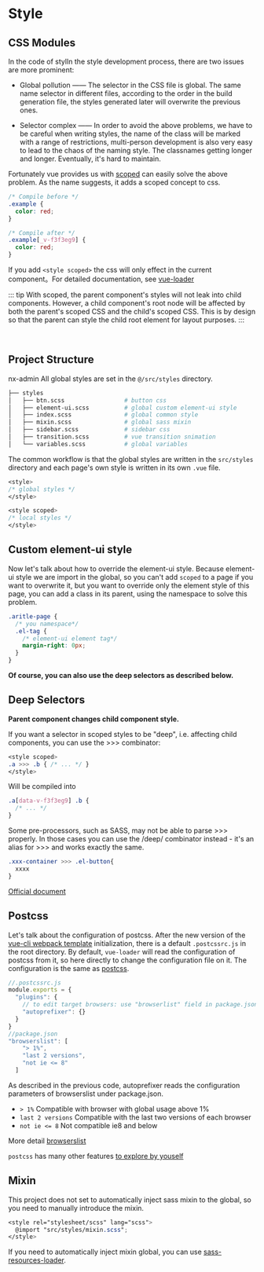 # Style

## CSS Modules

In the code of stylIn the style development process, there are two issues are more prominent:

- Global pollution —— The selector in the CSS file is global. The same name selector in different files, according to the order in the build generation file, the styles generated later will overwrite the previous ones.

- Selector complex —— In order to avoid the above problems, we have to be careful when writing styles, the name of the class will be marked with a range of restrictions, multi-person development is also very easy to lead to the chaos of the naming style. The classnames getting longer and longer. Eventually, it's hard to maintain.

Fortunately vue provides us with [scoped](https://vue-loader.vuejs.org/guide/scoped-css.html#mixing-local-and-global-styles) can easily solve the above problem. As the name suggests, it adds a scoped concept to css.

```css
/* Compile before */
.example {
  color: red;
}

/* Compile after */
.example[_v-f3f3eg9] {
  color: red;
}
```

If you add `<style scoped>` the css will only effect in the current component。For detailed documentation, see [vue-loader](https://vue-loader.vuejs.org/guide/scoped-css.html#mixing-local-and-global-styles)

::: tip
With scoped, the parent component's styles will not leak into child components. However, a child component's root node will be affected by both the parent's scoped CSS and the child's scoped CSS. This is by design so that the parent can style the child root element for layout purposes.
:::

<br/>

## Project Structure

nx-admin All global styles are set in the `@/src/styles` directory.

```bash
├── styles
│   ├── btn.scss                 # button css
│   ├── element-ui.scss          # global custom element-ui style
│   ├── index.scss               # global common style
│   ├── mixin.scss               # global sass mixin
│   ├── sidebar.scss             # sidebar css
│   ├── transition.scss          # vue transition snimation
│   └── variables.scss           # global variables
```

The common workflow is that the global styles are written in the `src/styles` directory and each page's own style is written in its own `.vue` file.

```css
<style>
/* global styles */
</style>

<style scoped>
/* local styles */
</style>
```

## Custom element-ui style

Now let's talk about how to override the element-ui style. Because element-ui style we are import in the global, so you can't add `scoped` to a page if you want to overwrite it, but you want to override only the element style of this page, you can add a class in its parent, using the namespace to solve this problem.

```css
.aritle-page {
  /* you namespace*/
  .el-tag {
    /* element-ui element tag*/
    margin-right: 0px;
  }
}
```

**Of course, you can also use the deep selectors as described below.**

## Deep Selectors

**Parent component changes child component style.**

If you want a selector in scoped styles to be "deep", i.e. affecting child components, you can use the >>> combinator:

```css
<style scoped>
.a >>> .b { /* ... */ }
</style>
```

Will be compiled into

```css
.a[data-v-f3f3eg9] .b {
  /* ... */
}
```

Some pre-processors, such as SASS, may not be able to parse >>> properly. In those cases you can use the /deep/ combinator instead - it's an alias for >>> and works exactly the same.

```css
.xxx-container >>> .el-button{
  xxxx
}
```

[Official document](https://vue-loader.vuejs.org/en/features/scoped-css.html)

## Postcss

Let's talk about the configuration of postcss. After the new version of the [vue-cli webpack template](https://github.com/vuejs-templates/webpack) initialization, there is a default `.postcssrc.js` in the root directory. By default, `vue-loader` will read the configuration of postcss from it, so here directly to change the configuration file on it. The configuration is the same as [postcss](https://github.com/postcss/postcss).

```javascript
//.postcssrc.js
module.exports = {
  "plugins": {
    // to edit target browsers: use "browserlist" field in package.json
    "autoprefixer": {}
  }
}
//package.json
"browserslist": [
    "> 1%",
    "last 2 versions",
    "not ie <= 8"
  ]
```

As described in the previous code, autoprefixer reads the configuration parameters of browserslist under package.json.

- `> 1%` Compatible with browser with global usage above 1%
- `last 2 versions` Compatible with the last two versions of each browser
- `not ie <= 8` Not compatible ie8 and below

More detail [browserslist](https://github.com/ai/browserslist)

`postcss` has many other features [to explore by youself](https://www.postcss.parts/)

## Mixin

This project does not set to automatically inject sass mixin to the global, so you need to manually introduce the mixin.

```scss
<style rel="stylesheet/scss" lang="scss">
  @import "src/styles/mixin.scss";
</style>
```

If you need to automatically inject mixin global, you can use
[sass-resources-loader](https://github.com/shakacode/sass-resources-loader).
